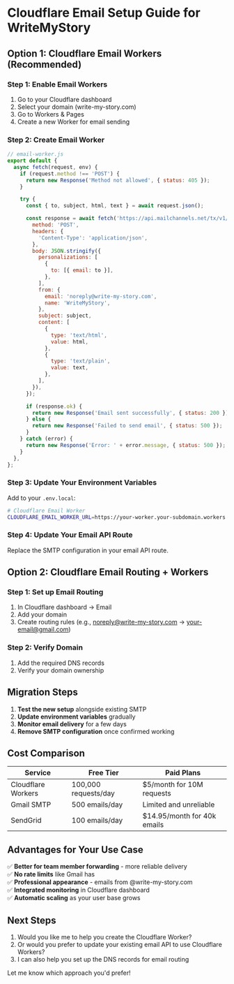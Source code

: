 # Cloudflare Email Setup Guide for WriteMyStory

## Option 1: Cloudflare Email Workers (Recommended)

### Step 1: Enable Email Workers
1. Go to your Cloudflare dashboard
2. Select your domain (write-my-story.com)
3. Go to Workers & Pages
4. Create a new Worker for email sending

### Step 2: Create Email Worker
```javascript
// email-worker.js
export default {
  async fetch(request, env) {
    if (request.method !== 'POST') {
      return new Response('Method not allowed', { status: 405 });
    }

    try {
      const { to, subject, html, text } = await request.json();

      const response = await fetch('https://api.mailchannels.net/tx/v1/send', {
        method: 'POST',
        headers: {
          'Content-Type': 'application/json',
        },
        body: JSON.stringify({
          personalizations: [
            {
              to: [{ email: to }],
            },
          ],
          from: {
            email: 'noreply@write-my-story.com',
            name: 'WriteMyStory',
          },
          subject: subject,
          content: [
            {
              type: 'text/html',
              value: html,
            },
            {
              type: 'text/plain',
              value: text,
            },
          ],
        }),
      });

      if (response.ok) {
        return new Response('Email sent successfully', { status: 200 });
      } else {
        return new Response('Failed to send email', { status: 500 });
      }
    } catch (error) {
      return new Response('Error: ' + error.message, { status: 500 });
    }
  },
};
```

### Step 3: Update Your Environment Variables
Add to your `.env.local`:
```bash
# Cloudflare Email Worker
CLOUDFLARE_EMAIL_WORKER_URL=https://your-worker.your-subdomain.workers.dev
```

### Step 4: Update Your Email API Route
Replace the SMTP configuration in your email API route.

## Option 2: Cloudflare Email Routing + Workers

### Step 1: Set up Email Routing
1. In Cloudflare dashboard → Email
2. Add your domain
3. Create routing rules (e.g., noreply@write-my-story.com → your-email@gmail.com)

### Step 2: Verify Domain
1. Add the required DNS records
2. Verify your domain ownership

## Migration Steps

1. **Test the new setup** alongside existing SMTP
2. **Update environment variables** gradually
3. **Monitor email delivery** for a few days
4. **Remove SMTP configuration** once confirmed working

## Cost Comparison

| Service | Free Tier | Paid Plans |
|---------|-----------|------------|
| Cloudflare Workers | 100,000 requests/day | $5/month for 10M requests |
| Gmail SMTP | 500 emails/day | Limited and unreliable |
| SendGrid | 100 emails/day | $14.95/month for 40k emails |

## Advantages for Your Use Case

✅ **Better for team member forwarding** - more reliable delivery  
✅ **No rate limits** like Gmail has  
✅ **Professional appearance** - emails from @write-my-story.com  
✅ **Integrated monitoring** in Cloudflare dashboard  
✅ **Automatic scaling** as your user base grows  

## Next Steps

1. Would you like me to help you create the Cloudflare Worker?
2. Or would you prefer to update your existing email API to use Cloudflare Workers?
3. I can also help you set up the DNS records for email routing

Let me know which approach you'd prefer!
